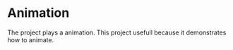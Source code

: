 # Animation
The project plays a animation.
This project usefull because it demonstrates how to animate.
